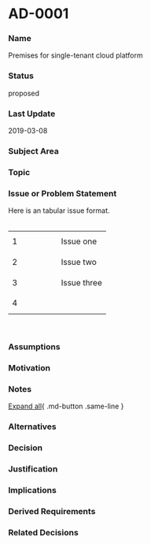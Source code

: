 

# AD-0001

### Name

Premises for single-tenant cloud platform

### Status

proposed

### Last Update

2019-03-08

### Subject Area



### Topic



### Issue or Problem Statement

<div>Here is an tabular issue format.</div><div><br></div><table style="width:100%" id="tableInRichEditor_1656943404207"><tbody><tr><td class="border-normal" style="height:42px;width:50%" id="0-0"> 1</td><td class="border-normal" style="height:42px;width:50%" id="0-1"> Issue one</td></tr><tr><td class="border-normal" style="height:42px;width:50%" id="1-0"> 2</td><td class="border-normal" style="height:42px;width:50%" id="1-1"> Issue two</td></tr><tr><td class="border-normal" style="height:42px;width:50%" id="2-0"> 3</td><td class="border-normal" style="height:42px;width:50%" id="2-1"> Issue three</td></tr><tr><td class="border-normal" style="height:42px;width:50%" id="3-0"> 4</td><td class="border-normal" style="height:42px;width:50%" id="3-1"> </td></tr></tbody></table><br>

### Assumptions



### Motivation



### Notes



[Expand all](#){ .md-button .same-line }

### Alternatives


    



### Decision



### Justification



### Implications



### Derived Requirements



### Related Decisions



